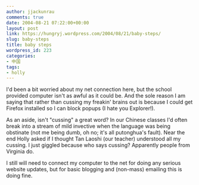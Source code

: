 ```yaml
---
author: jjackunrau
comments: true
date: 2004-08-21 07:22:00+00:00
layout: post
link: https://hungryj.wordpress.com/2004/08/21/baby-steps/
slug: baby-steps
title: baby steps
wordpress_id: 223
categories:
- 中国
tags:
- holly
---
```


I'd been a bit worried about my net connection here, but the school provided computer isn't as awful as it could be.  And the sole reason I am saying that rather than cussing my freakin' brains out is because I could get Firefox installed so I can block popups (I hate you Explorer!). 
  

  
As an aside, isn't "cussing" a great word?  In our Chinese classes I'd often break into a stream of mild invective when the language was being obstinate (not me being dumb, oh no; it's all putonghua's fault).  Near the end Holly asked if I thought Tan Laoshi (our teacher) understood all my cussing.  I just giggled because who says cussing?  Apparently people from Virginia do.
  

  
I still will need to connect my computer to the net for doing any serious website updates, but for basic blogging and (non-mass) emailing this is doing fine.
